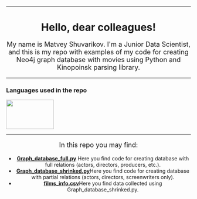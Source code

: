 <p></p>
<hr/>
<h1 style="text-align: center">Hello, dear colleagues!</h1>
<p style="font-size: 18px; text-align: center">My name is Matvey Shuvarikov. I'm a Junior Data Scientist, and this is my repo with examples of my code for creating Neo4j graph database with movies using Python and Kinopoinsk parsing library.
</p>
<hr/>
<h3>Languages used in the repo</h3>
<div class="image-container">
    <img src="https://lamcdn.net/lookatme.ru/post-og_image/PZWCGcd7HqaHizrqp_pg5A.jpg" width="130" height="80"/>
</div>
<hr/>
<p style="font-size: 18px; text-align: center">In this repo you may find:</p>
<ul style="list-style-type: disc; text-align: center;">
    <li><strong><a href="https://github.com/MathewShuvarikov/Mathews_Kinopoisk_parcing/blob/master/Graph_database_full.py">Graph_database_full.py</a></strong> Here you find code for creating database with full relations (actors, directors, producers, etc.).</li>
    <li><strong><a href="https://github.com/MathewShuvarikov/Mathews_Kinopoisk_parcing/blob/master/Graph_database_shrinked.py">Graph_database_shrinked.py</a></strong>Here you find code for creating database with partial relations (actors, directors, screenwriters only).</li>
    <li><strong><a href="https://github.com/MathewShuvarikov/Mathews_Kinopoisk_parcing/blob/master/films_info.csv">films_info.csv</a></strong>Here you find data collected using Graph_database_shrinked.py.</li>
